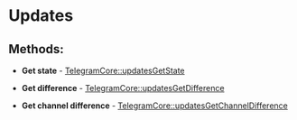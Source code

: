 # Updates

## Methods:

* **Get state** - [TelegramCore::updatesGetState](methods/getstate.md)

* **Get difference** - [TelegramCore::updatesGetDifference](methods/getdifference.md)

* **Get channel difference** - [TelegramCore::updatesGetChannelDifference](methods/getchanneldifference.md)

